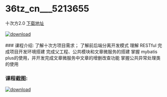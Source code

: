 # 36tz_cn___5213655
十次方2.0
[下载地址](http://www.36tz.cn/article/5213655 "下载地址")
<br/></br>[![download](http://36tz.cn/muke_img/2020_06_1-24-300x165.png "下载地址")](http://www.36tz.cn/article/5213655 "下载地址")
<br/></br>### 课程介绍:
了解十次方项目需求；
了解前后端分离开发模式
理解 RESTful
完成项目开发环境搭建
完成父工程、公共模块和文章微服务的搭建
掌握 mybatis plus的使用，并开发完成文章微服务中文章的增删改查功能
掌握公共异常处理类的使用

### 课程截图:
[![download](http://36tz.cn/muke_img/2020_06_2-27.png "下载地址")](http://www.36tz.cn/article/5213655 "下载地址")
